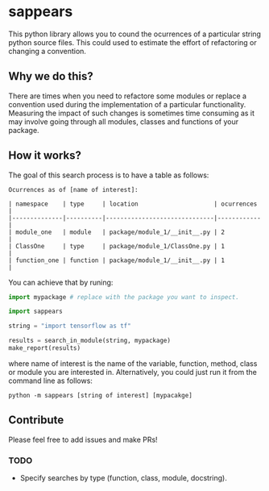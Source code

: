 # sappears

This python library allows you to cound the ocurrences of a particular string python source files. This could used to estimate the effort of refactoring or changing a convention.

## Why we do this?

There are times when you need to refactore some modules or replace a convention used during the implementation of a particular functionality. Measuring the impact of such changes is sometimes time consuming as it may involve going through all modules, classes and functions of your package. 

## How it works?

The goal of this search process is to have a table as follows:

```
Ocurrences as of [name of interest]:

| namespace    | type     | location                     | ocurrences |
|--------------|----------|------------------------------|------------|
| module_one   | module   | package/module_1/__init__.py | 2          |
| ClassOne     | type     | package/module_1/ClassOne.py | 1          |
| function_one | function | package/module_1/__init__.py | 1          |
````

You can achieve that by runing:

```python
import mypackage # replace with the package you want to inspect.

import sappears

string = "import tensorflow as tf"

results = search_in_module(string, mypackage)
make_report(results)

```
where name of interest is the name of the variable, function, method, class or module you are interested in. Alternatively, you could just run it from the command line as follows:

`python -m sappears [string of interest] [mypacakge]`

## Contribute

Please feel free to add issues and make PRs!

### TODO

- Specify searches by type (function, class, module, docstring).